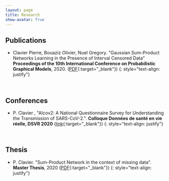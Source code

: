 ```yaml
---
layout: page
title: Research
show-avatar: True
---
```


## Publications

* Clavier Pierre, Bouaziz Olivier, Nuel Gregory. "Gaussian Sum-Product Networks Learning in the Presence of Interval Censored Data" **Proceedings of the 10th International Conference on Probabilistic Graphical Models**, 2020. ([PDF](http://proceedings.mlr.press/v138/pierre20a.html){:target="_blank"})
{: style="text-align: justify"}

<p>&nbsp;</p>

## Conferences


* P. Clavier , "Alcov2: A National Questionnaire Survey for Understanding the Transmission of SARS-CoV-2.". **Colloque Données de santé en vie réelle, DSVR 2020** ([link](https://www.afcros.com/evenements/colloque-donnees-de-sante-en-vie-reelle/){:target="_blank"})
{: style="text-align: justify"}

<p>&nbsp;</p>


## Thesis

* P. Clavier. "Sum-Product Network in the context of missing data". **Master Thesis**, 2020 ([PDF](https://www.diva-portal.org/smash/record.jsf?pid=diva2%3A1414624&dswid=9379){:target="_blank"})
{: style="text-align: justify"}

